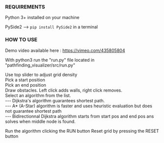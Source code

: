 ### REQUIREMENTS

Python 3+ installed on your machine

PySide2 --> `pip install PySide2` in a terminal

### HOW TO USE 

Demo video available here : https://vimeo.com/435805804

With python3 run the "run.py" file located in "pathfinding_visualizer/src/run.py"

Use top slider to adjust grid density  
Pick a start position  
Pick an end position  
Draw obstacles. Left click adds walls, right click removes.  
Select an algorithm from the list.  
 --- Dijkstra's algorithm guarantees shortest path.  
 --- A* (A-Star) algorithm is faster and uses heuristic evaluation but does not guarantee shortest path  
 --- Bidirectionnal Dijkstra algorithm starts from start pos and end pos ans solves when middle node is found.

Run the algorithm clicking the RUN button
Reset grid by pressing the RESET button

